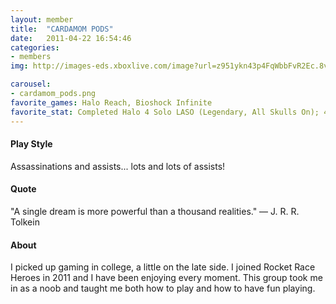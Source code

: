 ```yaml
---
layout: member
title:  "CARDAMOM PODS"
date:   2011-04-22 16:54:46
categories:
- members
img: http://images-eds.xboxlive.com/image?url=z951ykn43p4FqWbbFvR2Ec.8vbDhj8G2Xe7JngaTToBrrCmIEEXHC9UNrdJ6P7KI4AAOijCgOA3.jozKovAH9_QkP7dJCLeksCV8bzmWtRJq7ujRDIAlNpzrG9CcDvhU&format=png

carousel:
- cardamom_pods.png
favorite_games: Halo Reach, Bioshock Infinite
favorite_stat: Completed Halo 4 Solo LASO (Legendary, All Skulls On); 4,700 assassinations in Halo Reach
---
```

#### Play Style
Assassinations and assists... lots and lots of assists\!

#### Quote
"A single dream is more powerful than a thousand realities." &mdash; J. R. R. Tolkein

#### About
I picked up gaming in college, a little on the late side. I joined Rocket Race Heroes in 2011 and I have been enjoying every moment. This group took me in as a noob and taught me both how to play and how to have fun playing.
